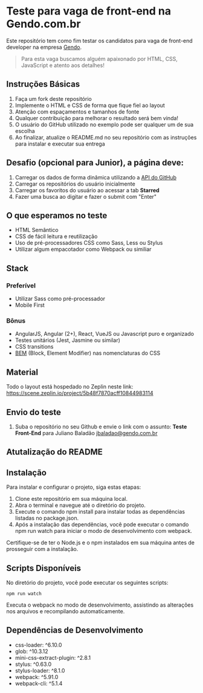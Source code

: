 # Teste para vaga de front-end na Gendo.com.br
Este repositório tem como fim testar os candidatos para vaga de front-end developer na empresa [Gendo](https://gendo.com.br).
> Para esta vaga buscamos alguém apaixonado por HTML, CSS, JavaScript e atento aos detalhes!

## Instruções Básicas
1. Faça um fork deste repositório
2. Implemente o HTML e CSS de forma que fique fiel ao layout
3. Atenção com espaçamentos e tamanhos de fonte
4. Qualquer contribuição para melhorar o resultado será bem vinda!
5. O usuário do GitHub utilizado no exemplo pode ser qualquer um de sua escolha
6. Ao finalizar, atualize o README.md no seu repositório com as instruções para instalar e executar sua entrega

## Desafio (opcional para Junior), a página deve:
1. Carregar os dados de forma dinâmica utilizando a [API do GitHub](https://developer.github.com/v3/)
2. Carregar os repositórios do usuário inicialmente
3. Carregar os favoritos do usuário ao acessar a tab **Starred**
4. Fazer uma busca ao digitar e fazer o submit com "Enter"

## O que esperamos no teste
* HTML Semântico
* CSS de fácil leitura e reutilização
* Uso de pré-processadores CSS como Sass, Less ou Stylus
* Utilizar algum empacotador como Webpack ou similiar

## Stack
### Preferível
* Utilizar Sass como pré-processador
* Mobile First

### Bônus
* AngularJS, Angular (2+), React, VueJS ou Javascript puro e organizado
* Testes unitários (Jest, Jasmine ou similar)
* CSS transitions
* [BEM](https://tableless.com.br/bem-um-novo-metodo-para-seu-css/) (Block, Element Modifier) nas nomenclaturas do CSS

## Material
Todo o layout está hospedado no Zeplin neste link: 
https://scene.zeplin.io/project/5b48f7870acff10844983114

## Envio do teste
1. Suba o repositório no seu Github e envie o link com o assunto: **Teste Front-End** para Juliano Baladão [jbaladao@gendo.com.br](mailto:jbaladao@gendo.com.br)


## Atutalização do README

## Instalação
Para instalar e configurar o projeto, siga estas etapas:

1. Clone este repositório em sua máquina local.
2. Abra o terminal e navegue até o diretório do projeto.
3. Execute o comando npm install para instalar todas as dependências listadas no package.json.
4. Após a instalação das dependências, você pode executar o comando npm run watch para iniciar o modo de desenvolvimento com webpack.

Certifique-se de ter o Node.js e o npm instalados em sua máquina antes de prosseguir com a instalação.

## Scripts Disponíveis
No diretório do projeto, você pode executar os seguintes scripts:

`npm run watch`

Executa o webpack no modo de desenvolvimento, assistindo as alterações nos arquivos e recompilando automaticamente.

## Dependências de Desenvolvimento
* css-loader: ^6.10.0
* glob: ^10.3.12
* mini-css-extract-plugin: ^2.8.1
* stylus: ^0.63.0
* stylus-loader: ^8.1.0
* webpack: ^5.91.0
* webpack-cli: ^5.1.4